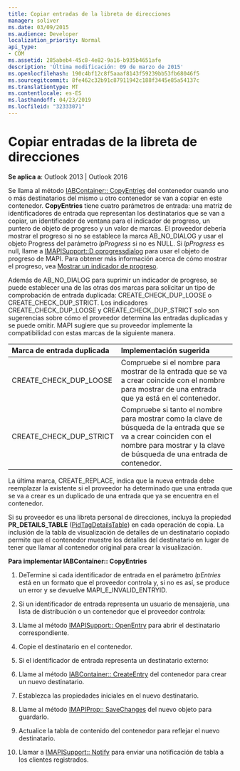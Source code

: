 ```yaml
---
title: Copiar entradas de la libreta de direcciones
manager: soliver
ms.date: 03/09/2015
ms.audience: Developer
localization_priority: Normal
api_type:
- COM
ms.assetid: 285abeb4-45c8-4e82-9a16-b935b4651afe
description: 'Última modificación: 09 de marzo de 2015'
ms.openlocfilehash: 190c4bf12c8f5aaaf8143f59239bb53fb68046f5
ms.sourcegitcommit: 8fe462c32b91c87911942c188f3445e85a54137c
ms.translationtype: MT
ms.contentlocale: es-ES
ms.lasthandoff: 04/23/2019
ms.locfileid: "32333071"
---
```

# <a name="copying-address-book-entries"></a>Copiar entradas de la libreta de direcciones

  
  
**Se aplica a**: Outlook 2013 | Outlook 2016 
  
Se llama al método [IABContainer:: CopyEntries](iabcontainer-copyentries.md) del contenedor cuando uno o más destinatarios del mismo u otro contenedor se van a copiar en este contenedor. **CopyEntries** tiene cuatro parámetros de entrada: una matriz de identificadores de entrada que representan los destinatarios que se van a copiar, un identificador de ventana para el indicador de progreso, un puntero de objeto de progreso y un valor de marcas. El proveedor debería mostrar el progreso si no se establece la marca AB_NO_DIALOG y usar el objeto Progress del parámetro _lpProgress_ si no es NULL. Si _lpProgress_ es null, llame a [IMAPISupport::D oprogressdialog](imapisupport-doprogressdialog.md) para usar el objeto de progreso de MAPI. Para obtener más información acerca de cómo mostrar el progreso, vea [Mostrar un indicador de progreso](mapi-progress-indicators.md).
  
Además de AB_NO_DIALOG para suprimir un indicador de progreso, se puede establecer una de las otras dos marcas para solicitar un tipo de comprobación de entrada duplicada: CREATE_CHECK_DUP_LOOSE o CREATE_CHECK_DUP_STRICT. Los indicadores CREATE_CHECK_DUP_LOOSE y CREATE_CHECK_DUP_STRICT solo son sugerencias sobre cómo el proveedor determina las entradas duplicadas y se puede omitir. MAPI sugiere que su proveedor implemente la compatibilidad con estas marcas de la siguiente manera.
  
|**Marca de entrada duplicada**|**Implementación sugerida**|
|:-----|:-----|
|CREATE_CHECK_DUP_LOOSE  <br/> |Compruebe si el nombre para mostrar de la entrada que se va a crear coincide con el nombre para mostrar de una entrada que ya está en el contenedor.  <br/> |
|CREATE_CHECK_DUP_STRICT  <br/> |Compruebe si tanto el nombre para mostrar como la clave de búsqueda de la entrada que se va a crear coinciden con el nombre para mostrar y la clave de búsqueda de una entrada de contenedor.  <br/> |
   
La última marca, CREATE_REPLACE, indica que la nueva entrada debe reemplazar la existente si el proveedor ha determinado que una entrada que se va a crear es un duplicado de una entrada que ya se encuentra en el contenedor. 
  
Si su proveedor es una libreta personal de direcciones, incluya la propiedad **PR_DETAILS_TABLE** ([PidTagDetailsTable](pidtagdetailstable-canonical-property.md)) en cada operación de copia. La inclusión de la tabla de visualización de detalles de un destinatario copiado permite que el contenedor muestre los detalles del destinatario en lugar de tener que llamar al contenedor original para crear la visualización.
  
 **Para implementar IABContainer:: CopyEntries**
  
1. DeTermine si cada identificador de entrada en el parámetro _lpEntries_ está en un formato que el proveedor controla y, si no es así, se produce un error y se devuelve MAPI_E_INVALID_ENTRYID. 
    
2. Si un identificador de entrada representa un usuario de mensajería, una lista de distribución o un contenedor que el proveedor controla:
    
1. Llame al método [IMAPISupport:: OpenEntry](imapisupport-openentry.md) para abrir el destinatario correspondiente. 
    
2. Copie el destinatario en el contenedor. 
    
3. Si el identificador de entrada representa un destinatario externo:
    
1. Llame al método [IABContainer:: CreateEntry](iabcontainer-createentry.md) del contenedor para crear un nuevo destinatario. 
    
2. Establezca las propiedades iniciales en el nuevo destinatario.
    
4. Llame al método [IMAPIProp:: SaveChanges](imapiprop-savechanges.md) del nuevo objeto para guardarlo. 
    
5. Actualice la tabla de contenido del contenedor para reflejar el nuevo destinatario. 
    
6. Llamar a [IMAPISupport:: Notify](imapisupport-notify.md) para enviar una notificación de tabla a los clientes registrados. 
    

